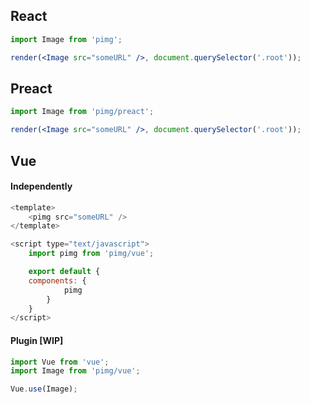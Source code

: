 ## React

```jsx
import Image from 'pimg';

render(<Image src="someURL" />, document.querySelector('.root'));
```

## Preact

```jsx
import Image from 'pimg/preact';

render(<Image src="someURL" />, document.querySelector('.root'));
```

## Vue

#### Independently

```js
<template>
    <pimg src="someURL" />
</template>

<script type="text/javascript">
    import pimg from 'pimg/vue';

    export default {
    components: {
            pimg
        }
    }
</script>
```

#### Plugin \[WIP\]

```js
import Vue from 'vue';
import Image from 'pimg/vue';

Vue.use(Image);
```



